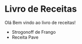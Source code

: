 # Livro de Receitas #
Olá Bem vindo ao livro de receitas!

 -  Strogonoff de Frango
 -  Receita Pave
